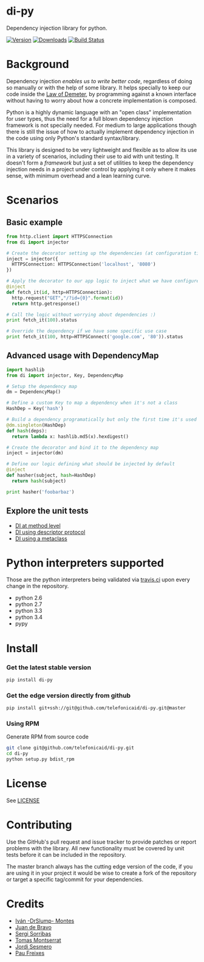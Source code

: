 # di-py

Dependency injection library for python.

[![Version](https://pypip.in/v/di-py/badge.png)](https://crate.io/packages/di-py)
[![Downloads](https://pypip.in/d/di-py/badge.png)](https://crate.io/packages/di-py)
[![Build Status](https://travis-ci.org/telefonicaid/di-py.svg?branch=master)](https://travis-ci.org/telefonicaid/di-py)

# Background

Dependency injection *enables us to write better code*, regardless of doing so
manually or with the help of some library. It helps specially to keep our code
inside the [Law of Demeter](http://en.wikipedia.org/wiki/Law_of_Demeter),
by programming against a known interface without having to worry about
how a concrete implementation is composed.

Python is a highly dynamic language with an "open class" implementation for user
types, thus the need for a full blown dependency injection framework is not
specially needed. For medium to large applications though there is still the
issue of how to actually implement dependency injection in the code using only
Python's standard syntax/library.

This library is designed to be very lightweight and flexible as to allow its use
in a variety of scenarios, including their use to aid with unit testing.
It doesn't form a *framework* but just a set of utilities to keep the dependency
injection needs in a project under control by applying it only where it makes
sense, with minimum overhead and a lean learning curve.

# Scenarios

## Basic example

```py
from http.client import HTTPSConnection
from di import injector

# Create the decorator setting up the dependencies (at configuration time)
inject = injector({
  HTTPSConnection: HTTPSConnection('localhost', '8080')
})

# Apply the decorator to our app logic to inject what we have configured (at runtime)
@inject
def fetch_it(id, http=HTTPSConnection):
  http.request("GET","/?id={0}".format(id))
  return http.getresponse()

# Call the logic without worrying about dependencies :)
print fetch_it(100).status

# Override the dependency if we have some specific use case
print fetch_it(100, http=HTTPSConnect('google.com', '80')).status
```

## Advanced usage with DependencyMap

```py
import hashlib
from di import injector, Key, DependencyMap

# Setup the dependency map
dm = DependencyMap()

# Define a custom Key to map a dependency when it's not a class
HashDep = Key('hash')

# Build a dependency programatically but only the first time it's used
@dm.singleton(HashDep)
def hash(deps):
  return lambda x: hashlib.md5(x).hexdigest()

# Create the decorator and bind it to the dependency map
inject = injector(dm)

# Define our logic defining what should be injected by default
@inject
def hasher(subject, hash=HashDep)
  return hash(subject)

print hasher('foobarbaz')
```

## Explore the unit tests

* [DI at method level](tests/di_tests.py#L32-L104)
* [DI using descriptor protocol](di/main.py#L217-L221)
* [DI using a metaclass](tests/di_tests.py#L107-L143)

# Python interpreters supported

Those are the python interpreters being validated via [travis.ci](https://github.com/juandebravo/di-py/blob/master/.travis.yml#L3) upon every change in the repository.

- python 2.6
- python 2.7
- python 3.3
- python 3.4
- pypy

# Install


### Get the latest stable version

```bash
pip install di-py
```

### Get the edge version directly from github

```bash
pip install git+ssh://git@github.com/telefonicaid/di-py.git@master
```

### Using RPM

Generate RPM from source code

```bash
git clone git@github.com/telefonicaid/di-py.git
cd di-py
python setup.py bdist_rpm
```

# License

See [LICENSE](LICENSE)

# Contributing

Use the GitHub's pull request and issue tracker to provide patches or
report problems with the library. All new functionality must be covered
by unit tests before it can be included in the repository.

The master branch always has the cutting edge version of the code, if
you are using it in your project it would be wise to create a fork of the
repository or target a specific tag/commit for your dependencies.


# Credits

- [Iván -DrSlump- Montes](https://github.com/drslump)
- [Juan de Bravo](https://github.com/juandebravo)
- [Sergi Sorribas](https://github.com/lerovitch)
- [Tomas Montserrat](https://github.com/tomas-mm)
- [Jordi Sesmero](https://github.com/jsmolina)
- [Pau Freixes](https://github.com/pfreixes)
